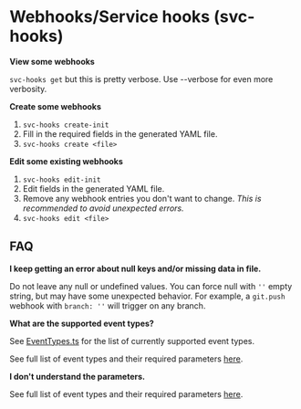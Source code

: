 # Webhooks/Service hooks (svc-hooks)

**View some webhooks**

`svc-hooks get` but this is pretty verbose. Use --verbose for even more verbosity.

**Create some webhooks**

1. `svc-hooks create-init`
2. Fill in the required fields in the generated YAML file.
3. `svc-hooks create <file>`

**Edit some existing webhooks**

1. `svc-hooks edit-init`
2. Edit fields in the generated YAML file.
3. Remove any webhook entries you don't want to change. _This is recommended to avoid unexpected errors._
4. `svc-hooks edit <file>`

## FAQ

**I keep getting an error about null keys and/or missing data in file.**

Do not leave any null or undefined values. You can force null with `''` empty string, but may have some unexpected behavior. For example, a `git.push` webhook with `branch: ''` will trigger on any branch.

**What are the supported event types?**

See [EventTypes.ts](src/svc-hooks/EventTypes.ts) for the list of currently supported event types.

See full list of event types and their required parameters [here](https://docs.microsoft.com/en-us/azure/devops/service-hooks/events?view=azure-devops).

**I don't understand the parameters.**

See full list of event types and their required parameters [here](https://docs.microsoft.com/en-us/azure/devops/service-hooks/events?view=azure-devops).
